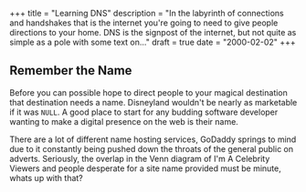 +++
title = "Learning DNS"
description = "In the labyrinth of connections and handshakes that is the internet you're going to need to give people directions to your home. DNS is the signpost of the internet, but not quite as simple as a pole with some text on..."
draft = true
date = "2000-02-02"
+++

## Remember the Name

Before you can possible hope to direct people to your magical destination that destination needs a name. Disneyland wouldn't be nearly as marketable if it was `NULL`. A good place to start for any budding software developer wanting to make a digital presence on the web is their name.

There are a lot of different name hosting services, GoDaddy springs to mind due to it constantly being pushed down the throats of the general public on adverts. Seriously, the overlap in the Venn diagram of I'm A Celebrity Viewers and people desperate for a site name provided must be minute, whats up with that?
